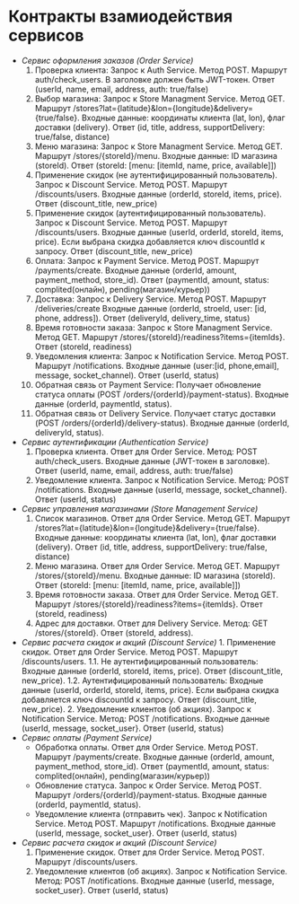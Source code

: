# Контракты взамиодействия сервисов
  + *Сервис оформления заказов (Order Service)*
      1. Проверка клиента: Запрос к Auth Service. Метод POST. Маршрут auth/check_users. В заголовке должен быть JWT-токен. Ответ (userId, name, email, address, auth: true/false)
      2. Выбор магазина: Запрос к Store Managment Service. Метод GET. Маршрут /stores?lat={latitude}&lon={longitude}&delivery={true/false}. Входные данные: координаты клиента (lat, lon), флаг доставки (delivery). Ответ (id, title, address, supportDelivery: true/false, distance)
      3. Меню магазина: Запрос к Store Managment Service. Метод GET. Маршрут /stores/{storeId}/menu. Входные данные: ID магазина (storeId). Ответ (storeId: [menu: [itemId, name, price, available]])
      4. Применение скидок (не аутентифицированный пользователь). Запрос к Discount Service. Метод POST. Маршрут /discounts/users. Входные данные (orderId, storeId, items, price). Ответ (discount_title, new_price)
      5. Применение скидок (аутентифицированный пользователь). Запрос к Discount Service. Метод POST. Маршрут /discounts/users. Входные данные (userId, orderId, storeId, items, price). Если выбрана скидка добавляется ключ discountId к запросу. Ответ (discount_title, new_price)
      6. Оплата: Запрос к Payment Service. Метод POST. Маршрут /payments/create. Входные данные (orderId, amount, payment_method, store_id). Ответ (paymentId, amount, status: complited(онлайн), pending(магазин/курьер))
      7. Доставка: Запрос к Delivery Service. Метод POST. Маршрут /deliveries/create Входные данные (orderId, stroeId, user: [id, phone, address]). Ответ (deliveryId, delivery_time, status)
      8. Время готовности заказа: Запрос к Store Managment Service. Метод GET. Маршрут /stores/{storeId}/readiness?items={itemIds}. Ответ (storeId, readiness)
      9. Уведомления клиента: Запрос к Notification Service. Метод POST. Маршрут /notifications. Входные данные (user:[id, phone,email], message, socket_channel). Ответ (userId, status)
      10. Обратная связь от Payment Service: Получает обновление статуса оплаты (POST /orders/{orderId}/payment-status). Входные данные (orderId, paymentId, status).
      11. Обратная связь от Delivery Service. Получает статус доставки (POST /orders/{orderId}/delivery-status). Входные данные (orderId, deliveryId, status).
  + *Сервис аутентификации (Authentication Service)*
       1. Проверка клиента. Ответ для Order Service. Метод: POST auth/check_users. Входные данные (JWT-токен в заголовке). Ответ (userId, name, email, address, auth: true/false)
       2. Уведомление клиента. Запрос к Notification Service. Метод: POST /notifications. Входные данные (userId, message, socket_channel}. Ответ (userId, status)
  + *Сервис управления магазинами (Store Management Service)*
       1. Список магазинов. Ответ для Order Service.  Метод GET. Маршрут /stores?lat={latitude}&lon={longitude}&delivery={true/false}. Входные данные: координаты клиента (lat, lon), флаг доставки (delivery). Ответ (id, title, address, supportDelivery: true/false, distance)
       2. Меню магазина. Ответ для Order Service.  Метод GET. Маршрут /stores/{storeId}/menu. Входные данные: ID магазина (storeId). Ответ (storeId: [menu: [itemId, name, price, available]])
       3. Время готовности заказа. Ответ для Order Service. Метод GET. Маршрут /stores/{storeId}/readiness?items={itemIds}. Ответ (storeId, readiness)
       4. Адрес для доставки. Ответ для Delivery Service. Метод: GET /stores/{storeId}. Ответ (storeId, address).
  + *Сервис расчета скидок и акций (Discount Service)*
        1. Применение скидок. Ответ для Order Service. Метод POST. Маршрут /discounts/users.
            1.1. Не аутентифицированный пользователь: Входные данные (orderId, storeId, items, price). Ответ (discount_title, new_price).
            1.2. Аутентифицированный пользователь: Входные данные (userId, orderId, storeId, items, price). Если выбрана скидка добавляется ключ discountId к запросу. Ответ (discount_title, new_price).
        2. Уведомление клиентов (об акциях). Запрос к Notification Service. Метод: POST /notifications. Входные данные (userId, message, socket_user}. Ответ (userId, status)
  + *Сервис оплаты (Payment Service)*
    - Обработка оплаты. Ответ для Order Service. Метод POST. Маршрут /payments/create. Входные данные (orderId, amount, payment_method, store_id). Ответ (paymentId, amount, status: complited(онлайн), pending(магазин/курьер))
    - Обновление статуса. Запрос к Order Service. Метод POST. Маршрут /orders/{orderId}/payment-status. Входные данные (orderId, paymentId, status).
    - Уведомление клиента (отправить чек). Запрос к Notification Service. Метод POST. Маршрут /notifications. Входные данные (userId, message, socket_user}. Ответ (userId, status)
  + *Сервис расчета скидок и акций (Discount Service)*
    1. Применение скидок. Ответ для Order Service. Метод POST. Маршрут /discounts/users.
    2. Уведомление клиентов (об акциях). Запрос к Notification Service. Метод: POST /notifications. Входные данные (userId, message, socket_user}. Ответ (userId, status)



















 













  






